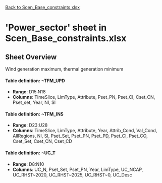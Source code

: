 [Back to Scen_Base_constraints.xlsx](README.md)

# 'Power_sector' sheet in Scen_Base_constraints.xlsx

## Sheet Overview

Wind generation maximum, thermal generation minimum

#### Table definition: ~TFM_UPD
- **Range**: D15:N18
- **Columns**: TimeSlice, LimType, Attribute, Pset_PN, Pset_CI, Cset_CN, Pset_set, Year, NI, SI

#### Table definition: ~TFM_INS
- **Range**: D23:U28
- **Columns**: TimeSlice, LimType, Attribute, Year, Attrib_Cond, Val_Cond, AllRegions, NI, SI, Pset_Set, Pset_PN, Pset_PD, Pset_CI, Pset_CO, Cset_Set, Cset_CN, Cset_CD

#### Table definition: ~UC_T
- **Range**: D8:N10
- **Columns**: UC_N, Pset_Set, Pset_PN, Year, LimType, UC_NCAP, UC_RHST~2020, UC_RHST~2025, UC_RHST~0, UC_Desc

